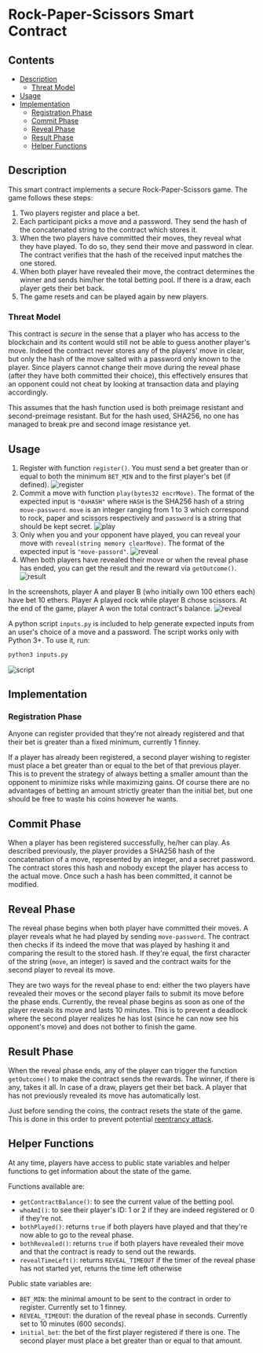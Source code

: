 # Rock-Paper-Scissors Smart Contract

## Contents

* [Description](#description)
    * [Threat Model](#threat-model)
* [Usage](#usage)
* [Implementation](#implementation)
    * [Registration Phase](#registration-phase)
    * [Commit Phase](#commit-phase)
    * [Reveal Phase](#reveal-phase)
    * [Result Phase](#result-phase)
    * [Helper Functions](#helper-functions)


## Description

This smart contract implements a secure Rock-Paper-Scissors game. The game follows these steps:
1. Two players register and place a bet.
2. Each participant picks a move and a password. They send the hash of the concatenated string to the contract which stores it.
3. When the two players have committed their moves, they reveal what they have played. To do so, they send their move and password in clear. The contract verifies that the hash of the received input matches the one stored.
4. When both player have revealed their move, the contract determines the winner and sends him/her the total betting pool. If there is a draw, each player gets their bet back.
5. The game resets and can be played again by new players.

### Threat Model

This contract is *secure* in the sense that a player who has access to the blockchain and its content would still not be able to guess another player's move. Indeed the contract never stores any of the players' move in clear, but only the hash of the move salted with a password only known to the player. Since players cannot change their move during the reveal phase (after they have both committed their choice), this effectively ensures that an opponent could not cheat by looking at transaction data and playing accordingly.

This assumes that the hash function used is both preimage resistant  and second-preimage resistant. But for the hash used, SHA256, no one has managed to break pre and second image resistance yet.


## Usage

1. Register with function `register()`. You must send a bet greater than or equal to both the minimum `BET_MIN` and to the first player's bet (if defined).
![register](images/register.png)
2. Commit a move with function `play(bytes32 encrMove)`. The format of the expected input is `"0xHASH"` where `HASH` is the SHA256 hash of a string `move-password`. `move` is an integer ranging from 1 to 3 which correspond to rock, paper and scissors respectively and `password` is a string that should be kept secret.
![play](images/play.png)
3. Only when you and your opponent have played, you can reveal your move with `reveal(string memory clearMove)`. The format of the expected input is `"move-passord"`.
![reveal](images/reveal.png)
4. When both players have revealed their move or when the reveal phase has ended, you can get the result and the reward via `getOutcome()`.
![result](images/result.png)

In the screenshots, player A and player B (who initially own 100 ethers each) have bet 10 ethers. Player A played rock while player B chose scissors. At the end of the game, player A won the total contract's balance.
![reveal](images/gains.png)

A python script `inputs.py` is included to help generate expected inputs from an user's choice of a move and a password. The script works only with Python 3+. To use it, run:
```sh
python3 inputs.py
```
![script](images/script.png)


## Implementation

### Registration Phase

Anyone can register provided that they're not already registered and that their bet is greater than a fixed minimum, currently 1 finney.

If a player has already been registered, a second player wishing to register must place a bet greater than or equal to the bet of that previous player. This is to prevent the strategy of always betting a smaller amount than the opponent to minimize risks while maximizing gains. Of course there are no advantages of betting an amount strictly greater than the initial bet, but one should be free to waste his coins however he wants.

## Commit Phase

When a player has been registered successfully, he/her can play. As described previously, the player provides a SHA256 hash of the concatenation of a move, represented by an integer, and a secret password. The contract stores this hash and nobody except the player has access to the actual move. Once such a hash has been committed, it cannot be modified.

## Reveal Phase

The reveal phase begins when both player have committed their moves. A player reveals what he had played by sending `move-password`. The contract then checks if its indeed the move that was played by hashing it and comparing the result to the stored hash. If they're equal, the first character of the string (`move`, an integer) is saved and the contract waits for the second player to reveal its move.

They are two ways for the reveal phase to end: either the two players have revealed their moves or the second player fails to submit its move before the phase ends. Currently, the reveal phase begins as soon as one of the player reveals its move and lasts 10 minutes. This is to prevent a deadlock where the second player realizes he has lost (since he can now see his opponent's move) and does not bother to finish the game.

## Result Phase

When the reveal phase ends, any of the player can trigger the function `getOutcome()` to make the contract sends the rewards. The winner, if there is any, takes it all. In case of a draw, players get their bet back. A player that has not previously revealed its move has automatically lost.

Just before sending the coins, the contract resets the state of the game. This is done in this order to prevent potential [reentrancy attack](https://solidity.readthedocs.io/en/v0.4.24/security-considerations.html#re-entrancy).

## Helper Functions

At any time, players have access to public state variables and helper functions to get information about the state of the game.

Functions available are:
* `getContractBalance()`: to see the current value of the betting pool.
* `whoAmI()`: to see their player's ID: 1 or 2 if they are indeed registered or 0 if they're not.
* `bothPlayed()`: returns `true` if both players have played and that they're now able to go to the reveal phase.
* `bothRevealed()`: returns `true` if both players have revealed their move and that the contract is ready to send out the rewards.
* `revealTimeLeft()`: returns `REVEAL_TIMEOUT` if the timer of the reveal phase has not started yet, returns the time left otherwise

Public state variables are:
* `BET_MIN`: the minimal amount to be sent to the contract in order to register. Currently set to 1 finney.
* `REVEAL_TIMEOUT`: the duration of the reveal phase in seconds. Currently set to 10 minutes (600 seconds).
* `initial_bet`: the bet of the first player registered if there is one. The second player must place a bet greater than or equal to that amount.
